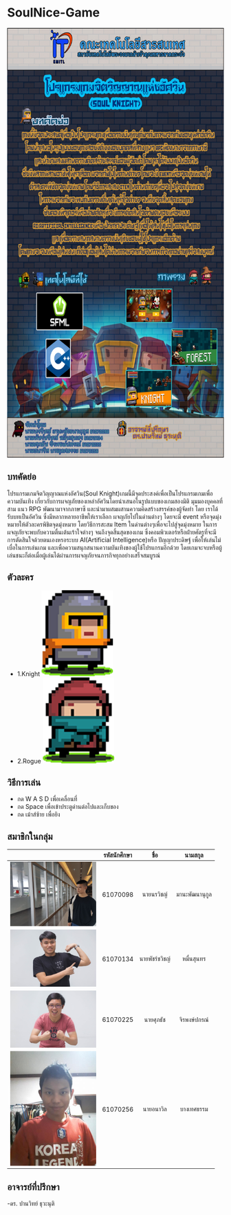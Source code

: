 # SoulNice-Game
<a href=""><img src="img/soulknight.JPG" widt="600px" height="1000px"></a>

## บทคัดย่อ
  โปรแกรมเกมจิตวิญญาณแห่งอัศวิน(Soul Knight)เกมนี้มีจุดประสงค์เพื่อเป็นโปรแกรมเกมเพื่อความบันเทิง 
เกี่ยวกับการผจญภัยของเหล่าอัศวินโดยนำเสนอในรูปแบบของเกมสองมิติ มุมมองบุคคลที่สาม แนว RPG 
พัฒนามาจากภาษาซี และนำมาผสมผสานความคิดสร้างสรรค์ของผู้จัดทำ โดย เราได้รับบทเป็นอัศวิน 
ซึ่งมีหลากหลายอาชีพให้เราเลือก ผจญภัยไปในด่านต่างๆ โดยจะมี event 
หรือจุดมุ่งหมายให้ตัวละครพิชิตจุดมุ่งหมาย โดยวิธีการสะสม Item 
ในด่านต่างๆเพื่อจะไปสู่จุดมุ่งหมาย ในการผจญภัยจะพบกับความตื่นเต้นเร้าใจต่างๆ 
จนถึงจุดสิ้นสุดของเกม ซึ่งคอมพิวเตอร์หรือฝ่ายศัตรูที่จะมีการตัดสินใจด้วยตนเองหรอระบบ AI(Artificial Intelligence)หรือ ปัญญาประดิษฐ์ 
เพื่อให้เล่นไม่เบื่อในการเล่นเกม และเพื่อความสนุกสนานความบันเทิงของผู้ใช้โปรแกรมอีกด้วย
โดยเกมจะจบหรือผู้เล่นชนะก็ต่อเมื่อผู้เล่นได้ผ่านการผจญภัยจนภารกิจทุกอย่างเสร็จสมบูรณ์

## ตัวละคร
- 1.Knight
<a href=""><img src="img/5.jpg" widt="100px" height="200px"></a>
- 2.Rogue
<a href=""><img src="img/6.jpg" widt="100px" height="200px"></a>

## วิธีการเล่น
 - กด W A S D เพื่อเคลื่อนที่
 - กด Space เพื่อเข้าประตูด่านต่อไปและเก็บของ
 - กด เม้าส์ซ้าย เพื่อยิง

## สมาชิกในกลุ่ม
| | รหัสนักศึกษา        | ชื่อ | นามสกุล |
|:-:| :-------------: |:----------:|:--------:|
| <a href=""><img src="img/1.jpg" width="200px"></a> | 61070098    | นายนรวิชญ์ | มานะพัฒนานุกูล |
| <a href=""><img src="img/2.jpg" width="200px"></a> | 61070134    | นายพัชร์ชวิชญ์ | หมื่นสุนทร |
| <a href=""><img src="img/3.jpg" width="200px"></a> | 61070225    | นายศุภธัช | จิรพงษ์ปกรณ์ |
<a href=""><img src="img/42.jpg" width="200px"></a> | 61070256    | นายอนาวิล | บางเทศธรรม |

## อาจารย์ที่ปรึกษา
-ดร. ปานวิทย์ ธุวะนุติ
